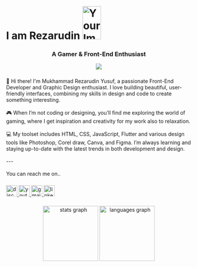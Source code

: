 <h1 align="left">I am Rezarudin <img src="https://static.wikia.nocookie.net/virtualarena/images/4/4d/ZORO_RENDER_OUTCAST.png/revision/latest/scale-to-width-down/1000?cb=20110408142115&path-prefix=it" alt="Your Image" width="50" height="90" style="margin-right: 20px;" /></h1>

<h3 align="center">A Gamer & Front-End Enthusiast</h3>
<div align="center">
  <img src="https://profile-counter.glitch.me/Rezarudin/count.svg?"  />
</div>

###

<p align="left">👋 Hi there! I'm Mukhammad Rezarudin Yusuf, a passionate Front-End Developer and Graphic Design enthusiast. I love building beautiful, user-friendly interfaces, combining my skills in design and code to create something interesting. <br><br>🎮 When I’m not coding or designing, you’ll find me exploring the world of gaming, where I get inspiration and creativity for my work also to relaxation.<br><br>💻 My toolset includes HTML, CSS, JavaScript, Flutter and various design tools like Photoshop, Corel draw, Canva, and Figma. I’m always learning and staying up-to-date with the latest trends in both development and design. <br><br>--- <br><br>You can reach me on..</p>

###

<div align="left">
  <a href="https://discord.gg/BsAmAAWzVc" target="_blank">
    <img src="https://raw.githubusercontent.com/maurodesouza/profile-readme-generator/master/src/assets/icons/social/discord/default.svg" width="30" height="30" alt="discord logo"  />
  </a>
  <a href="https://www.youtube.com/@icecreamre21" target="_blank">
    <img src="https://raw.githubusercontent.com/maurodesouza/profile-readme-generator/master/src/assets/icons/social/youtube/default.svg" width="30" height="30" alt="youtube logo"  />
  </a>
  <a href="mailto:muhrezarufinyusuf@gmail.com" target="_blank">
    <img src="https://raw.githubusercontent.com/maurodesouza/profile-readme-generator/master/src/assets/icons/social/gmail/default.svg" width="30" height="30" alt="gmail logo"  />
  </a>
  <a href="https://www.linkedin.com/in/mukhammad-rezarudin-yusuf-028384264/" target="_blank">
    <img src="https://raw.githubusercontent.com/maurodesouza/profile-readme-generator/master/src/assets/icons/social/linkedin/default.svg" width="30" height="30" alt="linkedin logo"  />
  </a>
</div>

###
<div align="center">
  <img src="https://github-readme-stats.vercel.app/api?username=Rezarudin&hide_title=false&hide_rank=false&show_icons=true&include_all_commits=true&count_private=true&disable_animations=false&theme=dracula&locale=en&hide_border=false&order=1" height="150" alt="stats graph"  />
  <img src="https://github-readme-stats.vercel.app/api/top-langs?username=Rezarudin&locale=en&hide_title=false&layout=compact&card_width=320&langs_count=5&theme=dracula&hide_border=false&order=2" height="150" alt="languages graph"  />
</div>

###
